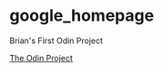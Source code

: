# google_homepage

Brian's First Odin Project

<a href="http://www.theodinproject.com">The Odin Project</a>